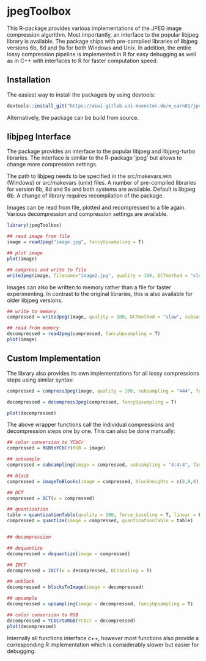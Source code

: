 # jpegToolbox


This R-package provides various implementations of the JPEG image compression algorithm.
Most importantly, an interface to the popular libjpeg library is available. The package ships with pre-compiled libraries of libjpeg versions 6b, 8d and 9a for both Windows and Unix.
In addition, the entire lossy compression pipeline is implemented in R for easy debugging as well as in C++ with interfaces to R for faster computation speed.


## Installation

The easiest way to install the packageis by using devtools:

```R
devtools::install_git("https://wiwi-gitlab.uni-muenster.de/m_carn01/jpegToolbox")
```

Alternatively, the package can be build from source.


## libjpeg Interface

The package provides an interface to the popular libjpeg and libjpeg-turbo libraries.
The interface is similar to the R-package 'jpeg' but allows to change more compression settings.

The path to libjpeg needs to be specified in the src/makevars.win (Windows) or src/makevars (unix) files.
A number of pre-compiled libraries for version 6b, 8d and 9a and both systems are available. Default is libjpeg 6b.
A change of library requires recompilation of the package.

Images can be read from file, plotted and recompressed to a file again. Various decompression and compression settings are available.

```R
library(jpegToolbox)

## read image from file
image = readJpeg("image.jpg", fancyUpsampling = T)

## plot image
plot(image)

## compress and write to file
writeJpeg(image, filename="image2.jpg", quality = 100, DCTmethod = "slow", subsampling="4:4:4", force_baseline=T, optimize_coding=T , progressive=T, smoothing=0, fancyDownsampling=T)
```

Images can also be written to memory rather than a file for faster experimenting.
In contrast to the original libraries, this is also available for older libjpeg versions.

```R
## write to memory
compressed = writeJpeg(image, quality = 100, DCTmethod = "slow", subsampling="4:4:4", force_baseline=T, optimize_coding=T , progressive=T, smoothing=0, fancyDownsampling=T)

## read from memory
decompressed = readJpeg(compressed, fancyUpsampling = T)
plot(image)
```



## Custom Implementation

The library also provides its own implementations for all lossy compressions steps using similar syntax:

```R
compressed = compressJpeg(image, quality = 100, subsampling = "444", force_baseline=T, linear=F, fancyDownsampling=T, libjpeg=6)

decompressed = decompressJpeg(compressed, fancyUpsampling = T)

plot(decompressed)
```


The above wrapper functions call the individual compressions and decompression steps one by one. This can also be done manually:

```R
## color conversion to YCbCr
compressed = RGBtoYCbCr(RGB = image)

## subsample
compressed = subsampling(image = compressed, subsampling = "4:4:4", fancyDownsampling = T, libjpeg = 6)

## block
compressed = imageToBlocks(image = compressed, blockheights = c(8,8,8), blockwidths = c(8,8,8))

## DCT
compressed = DCT(x = compressed)

## quantization
table = quantizationTable(quality = 100, force_baseline = T, linear = F)
compressed = quantize(image = compressed, quantizationTable = table)


## decompression

## dequantize
decompressed = dequantize(image = compressed)

## IDCT
decompressed = IDCT(x = decompressed, DCTscaling = T)

## unblock
decompressed = blocksToImage(image = decompressed)

## upsample
decompressed = upsampling(image = decompressed, fancyUpsampling = T)

## color conversion to RGB
decompressed = YCbCrtoRGB(YCbCr = decompressed)
plot(decompressed)
```

Internally all functions interface c++, however most functions also provide a corresponding R implementation which is considerably slower but easier for debugging.
